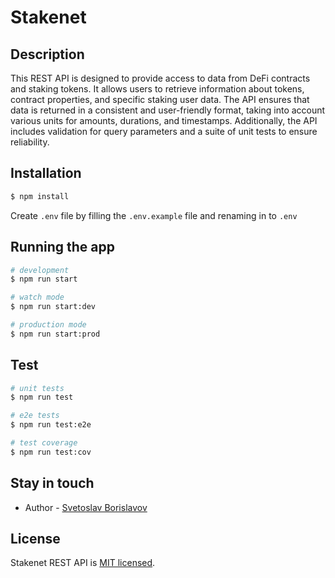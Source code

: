 # Stakenet

## Description

This REST API is designed to provide access to data from DeFi contracts and staking tokens. It allows users to retrieve information about tokens, contract properties, and specific staking user data. The API ensures that data is returned in a consistent and user-friendly format, taking into account various units for amounts, durations, and timestamps. Additionally, the API includes validation for query parameters and a suite of unit tests to ensure reliability.

## Installation

```bash
$ npm install
```

Create `.env` file by filling the `.env.example` file and renaming in to `.env`

## Running the app

```bash
# development
$ npm run start

# watch mode
$ npm run start:dev

# production mode
$ npm run start:prod
```

## Test

```bash
# unit tests
$ npm run test

# e2e tests
$ npm run test:e2e

# test coverage
$ npm run test:cov
```

## Stay in touch

- Author - [Svetoslav Borislavov](https://www.linkedin.com/in/svetoslavborislavov/)

## License

Stakenet REST API is [MIT licensed](LICENSE).
